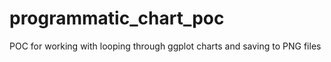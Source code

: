 # programmatic_chart_poc
POC for working with looping through ggplot charts and saving to PNG files
